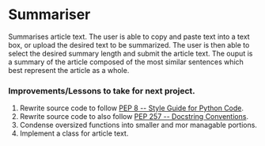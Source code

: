 # Summariser
Summarises article text. The user is able to copy and paste text into a text box, or upload the desired text to be summarized. The user is then able to select the desired summary length and submit the article text. The ouput is a summary of the article composed of the most similar sentences which best represent the article as a whole.

### Improvements/Lessons to take for next project.
1. Rewrite source code to follow [PEP 8 -- Style Guide for Python Code](https://www.python.org/dev/peps/pep-0008/).
2. Rewrite source code to also follow [PEP 257 -- Docstring Conventions](https://www.python.org/dev/peps/pep-0257/).
3. Condense oversized functions into smaller and mor managable portions.
4. Implement a class for article text.

